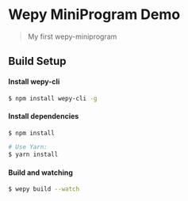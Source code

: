 # Wepy MiniProgram Demo
> My first wepy-miniprogram

## Build Setup

#### Install wepy-cli

``` bash
$ npm install wepy-cli -g
```

#### Install dependencies

``` bash
$ npm install

# Use Yarn:
$ yarn install
```
#### Build and watching

``` bash
$ wepy build --watch
```
